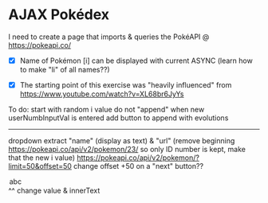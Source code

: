 # AJAX Pokédex

I need to create a page that imports & queries the PokéAPI @ https://pokeapi.co/


- [X] Name of Pokémon [i] can be displayed with current ASYNC (learn how to make "li" of all names??)
- [X] The starting point of this exercise was "heavily influenced" from https://www.youtube.com/watch?v=XL68br6JyYs






To do:
start with random i value
do not "append" when new userNumbInputVal is entered
add button to append with evolutions

_____
dropdown
extract "name" (display as text) & "url" (remove beginning https://pokeapi.co/api/v2/pokemon/23/ so only ID number is kept, make that the new i value)
https://pokeapi.co/api/v2/pokemon/?limit=50&offset=50
change offset +50 on a "next" button??

<option value="abc">abc</option>
^^ change value & innerText